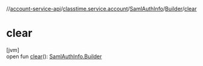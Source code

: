 //[account-service-api](../../../../index.md)/[classtime.service.account](../../index.md)/[SamlAuthInfo](../index.md)/[Builder](index.md)/[clear](clear.md)

# clear

[jvm]\
open fun [clear](clear.md)(): [SamlAuthInfo.Builder](index.md)
